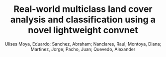 ---
paperId: 7
author: Ulises Moya, Eduardo; Sanchez, Abraham; Nanclares, Raul; Montoya, Diana; Martinez, Jorge; Pacho, Juan; Quevedo, Alexander 
publicationauthor: Ulises Moya, E. et al.
title: Real-world multiclass land cover analysis and classification using a novel lightweight convnet
pdf: 7_camera_ready.pdf
poster: 7_poster.png
pitch:
type: Poster
topic: LULC Classification
category: Extended Abstract
link: https://research.latinxinai.org/papers/cvpr/2022/pdf/7_camera_ready.pdf
conference: cvpr
year: 2022
tags: cvpr-2022-ea
location: Virtual
---